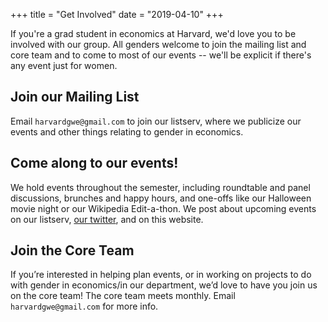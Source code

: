 +++
title = "Get Involved"
date = "2019-04-10"
+++

If you're a grad student in economics at Harvard, we'd love you to be involved with our group. All genders welcome to join the mailing list and core team and to come to most of our events -- we'll be explicit if there's any event just for women.

## Join our Mailing List

Email `harvardgwe@gmail.com` to join our listserv, where we publicize our events and other things relating to gender in economics.

## Come along to our events!

We hold events throughout the semester, including roundtable and panel discussions, brunches and happy hours, and one-offs like our Halloween movie night or our Wikipedia Edit-a-thon. We post about upcoming events on our listserv, [our twitter](https://twitter.com/HarvardGWE), and on this website.

## Join the Core Team

If you’re interested in helping plan events, or in working on projects to do with gender in economics/in our department, we’d love to have you join us on the core team! The core team meets monthly. Email `harvardgwe@gmail.com` for more info.